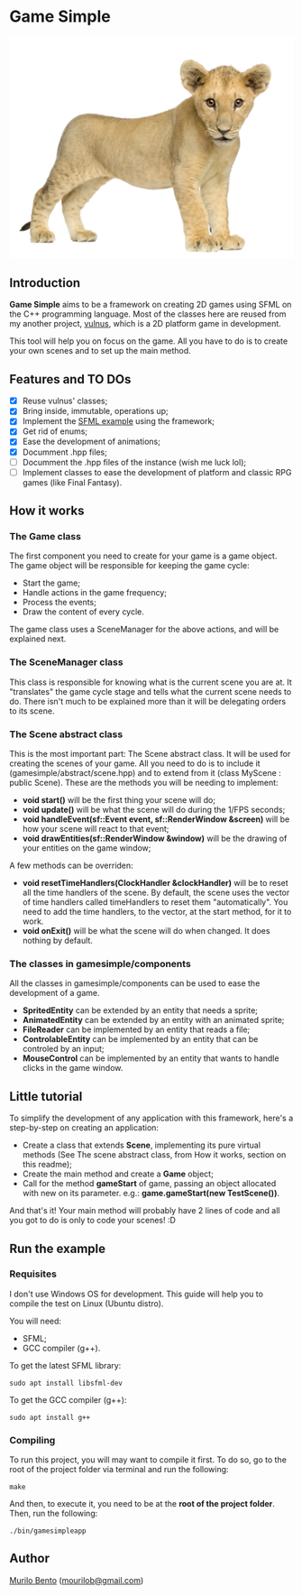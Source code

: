 # Game Simple

![](./images/lion_baby_png_photo.png)

## Introduction

**Game Simple** aims to be a framework on creating 2D games using SFML on the C++ programming language. Most of the classes here are reused from my another project, [vulnus](https://github.com/murilobnt/vulnus), which is a 2D platform game in development.

This tool will help you on focus on the game. All you have to do is to create your own scenes and to set up the main method.

## Features and TO DOs

- [x] Reuse vulnus' classes;
- [x] Bring inside, immutable, operations up;
- [x] Implement the [SFML example](https://www.sfml-dev.org/tutorials/2.4/start-linux.php#compiling-a-sfml-program) using the framework;
- [x] Get rid of enums;
- [x] Ease the development of animations;
- [x] Documment .hpp files;
- [ ] Documment the .hpp files of the instance (wish me luck lol);
- [ ] Implement classes to ease the development of platform and classic RPG games (like Final Fantasy).

## How it works

### The Game class

The first component you need to create for your game is a game object. The game object will be responsible for keeping the game cycle:

- Start the game;
- Handle actions in the game frequency;
- Process the events;
- Draw the content of every cycle.

The game class uses a SceneManager for the above actions, and will be explained next.

### The SceneManager class

This class is responsible for knowing what is the current scene you are at. It "translates" the game cycle stage and tells what the current scene needs to do. There isn't much to be explained more than it will be delegating orders to its scene.

### The Scene abstract class

This is the most important part: The Scene abstract class. It will be used for creating the scenes of your game. All you need to do is to include it (gamesimple/abstract/scene.hpp) and to extend from it (class MyScene : public Scene). These are the methods you will be needing to implement:

- **void start()** will be the first thing your scene will do;
- **void update()** will be what the scene will do during the 1/FPS seconds;
- **void handleEvent(sf::Event event, sf::RenderWindow &screen)** will be how your scene will react to that event;
- **void drawEntities(sf::RenderWindow &window)** will be the drawing of your entities on the game window;

A few methods can be overriden:

- **void resetTimeHandlers(ClockHandler &clockHandler)** will be to reset all the time handlers of the scene. By default, the scene uses the vector of time handlers called timeHandlers to reset them "automatically". You need to add the time handlers, to the vector, at the start method, for it to work.
- **void onExit()** will be what the scene will do when changed. It does nothing by default.

### The classes in gamesimple/components

All the classes in gamesimple/components can be used to ease the development of a game.

- **SpritedEntity** can be extended by an entity that needs a sprite;
- **AnimatedEntity** can be extended by an entity with an animated sprite;
- **FileReader** can be implemented by an entity that reads a file;
- **ControlableEntity** can be implemented by an entity that can be controled by an input;
- **MouseControl** can be implemented by an entity that wants to handle clicks in the game window.

## Little tutorial

To simplify the development of any application with this framework, here's a step-by-step on creating an application:

* Create a class that extends **Scene**, implementing its pure virtual methods (See The scene abstract class, from How it works, section on this readme);
* Create the main method and create a **Game** object;
* Call for the method **gameStart** of game, passing an object allocated with new on its parameter.
e.g.: **game.gameStart(new TestScene())**.

And that's it! Your main method will probably have 2 lines of code and all you got to do is only to code your scenes! :D

## Run the example

### Requisites

I don't use Windows OS for development. This guide will help you to compile the test on Linux (Ubuntu distro).

You will need:

- SFML;
- GCC compiler (g++).

To get the latest SFML library:

```
sudo apt install libsfml-dev
```

To get the GCC compiler (g++):

```
sudo apt install g++
```

### Compiling

To run this project, you will may want to compile it first. To do so, go to the root of the project folder via terminal and run the following:

```
make
```

And then, to execute it, you need to be at the **root of the project folder**. Then, run the following:

```
./bin/gamesimpleapp
```

## Author

[Murilo Bento](https://github.com/murilobnt) (mourilob@gmail.com)
